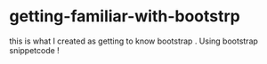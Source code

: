# getting-familiar-with-bootstrp
this is what I created as getting to know bootstrap . Using bootstrap snippetcode ! 
